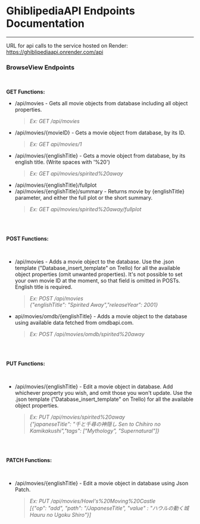 # GhiblipediaAPI Endpoints Documentation

---

URL for api calls to the service hosted on Render: https://ghiblipediaapi.onrender.com/api

### BrowseView Endpoints

<br>

**GET Functions:**

- /api/movies - Gets all movie objects from database including all object properties.<br>
  > _Ex: GET /api/movies_
- /api/movies/{movieID} - Gets a movie object from database, by its ID.
  > _Ex: GET api/movies/1_
- /api/movies/{englishTitle} - Gets a movie object from database, by its english title. (Write spaces with '%20')
  > _Ex: GET api/movies/spirited%20away_
- /api/movies/{englishTitle}/fullplot
- /api/movies/{englishTitle}/summary - Returns movie by {englishTitle} parameter, and either the full plot or the short summary.
  > _Ex: GET api/movies/spirited%20away/fullplot_

<br>
<br>

**POST Functions:**

<br>

- /api/movies - Adds a movie object to the database. Use the .json template ("Database_insert_template" on Trello) for all the available object properties (omit unwanted properties). It's not possible to set your own movie ID at the moment, so that field is omitted in POSTs. English title is required.
  > _Ex: POST /api/movies_<br> _{"englishTitle": "Spirited Away","releaseYear": 2001}_
- api/movies/omdb/{englishTitle} - Adds a movie object to the database using available data fetched from omdbapi.com.
  > _Ex: POST /api/movies/omdb/spirited%20away_

<br>
<br>

**PUT Functions:**

<br>

- /api/movies/{englishTitle} - Edit a movie object in database. Add whichever property you wish, and omit those you won't update. Use the .json template ("Database_insert_template" on Trello) for all the available object properties.
  > _Ex: PUT /api/movies/spirited%20away_<br> _{"japaneseTitle": "千と千尋の神隠し Sen to Chihiro no Kamikakushi","tags": ["Mythology", "Supernatural"]}_

<br>
<br>

**PATCH Functions:**

<br>

- /api/movies/{englishTitle} - Edit a movie object in database using Json Patch.
  > _Ex: PUT /api/movies/Howl's%20Moving%20Castle_<br> _[{"op": "add", "path": "/JapaneseTitle", "value" : "ハウルの動く城 Hauru no Ugoku Shiro"}]_
